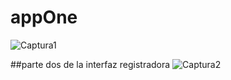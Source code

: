 # appOne
![Captura1](https://github.com/user-attachments/assets/cbd6cc06-2eda-4565-a664-133cedf8e019)

 ##parte dos de la interfaz registradora
 ![Captura2](https://github.com/user-attachments/assets/b63cfb86-a915-4f51-ae6a-dcac726fd4ef)

